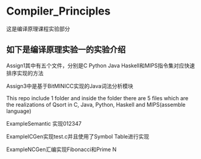 # Compiler_Principles

这是编译原理课程实验部分

## 如下是编译原理实验一的实验介绍
Assign1其中有五个文件，分别是C Python Java Haskell和MIPS指令集对应快速排序实现的方法

Assign3中是基于BitMINICC实现的Java词法分析模块

This repo include 1 folder and inside the folder there are 5 files which are the realizations of Qsort in C, Java, Python, Haskell and MIPS(assemble language)

ExampleSemantic 实现012347

ExampleICGen实现test.c并且使用了Symbol Table进行实现

ExampleNCGen汇编实现Fibonacci和Prime N

